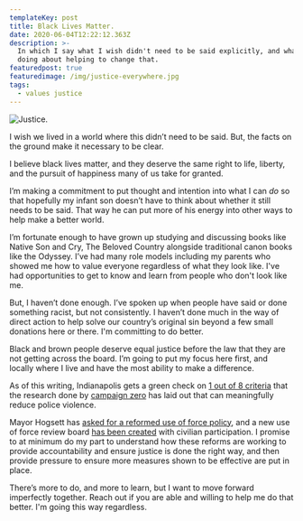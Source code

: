 ```yaml
---
templateKey: post
title: Black Lives Matter.
date: 2020-06-04T12:22:12.363Z
description: >-
  In which I say what I wish didn't need to be said explicitly, and what I'm
  doing about helping to change that.
featuredpost: true
featuredimage: /img/justice-everywhere.jpg
tags:
  - values justice
---
```

![Justice.](/img/justice-everywhere.jpg)

I wish we lived in a world where this didn’t need to be said. But, the facts on the ground make it necessary to be clear.

I believe black lives matter, and they deserve the same right to life, liberty, and the pursuit of happiness many of us take for granted.

I’m making a commitment to put thought and intention into what I can *do* so that hopefully my infant son doesn’t have to think about whether it still needs to be said. That way he can put more of his energy into other ways to help make a better world.

I’m fortunate enough to have grown up studying and discussing books like Native Son and Cry, The Beloved Country alongside traditional canon books like the Odyssey. I’ve had many role models including my parents who showed me how to value everyone regardless of what they look like. I've had opportunities to get to know and learn from people who don't look like me.

But, I haven’t done enough. I’ve spoken up when people have said or done something racist, but not consistently. I haven’t done much in the way of direct action to help solve our country’s original sin beyond a few small donations here or there. I'm committing to do better.

Black and brown people deserve equal justice before the law that they are not getting across the board. I’m going to put my focus here first, and locally where I live and have the most ability to make a difference. 

As of this writing, Indianapolis gets a green check on [1 out of 8 criteria](https://8cantwait.org/city/indianapolis-in) that the research done by [campaign zero](https://www.joincampaignzero.org/) has laid out that can meaningfully reduce police violence.

Mayor Hogsett has [asked for a reformed use of force policy](https://twitter.com/IndyMayorJoe/status/1267548562503630848), and a new use of force review board [has been created](https://fox59.com/news/mayor-hogsett-impd-to-speak-about-ongoing-policing-reforms/) with civilian participation. I promise to at minimum do my part to understand how these reforms are working to provide accountability and ensure justice is done the right way, and then provide pressure to ensure more measures shown to be effective are put in place.

There’s more to do, and more to learn, but I want to move forward imperfectly together. Reach out if you are able and willing to help me do that better. I'm going this way regardless.